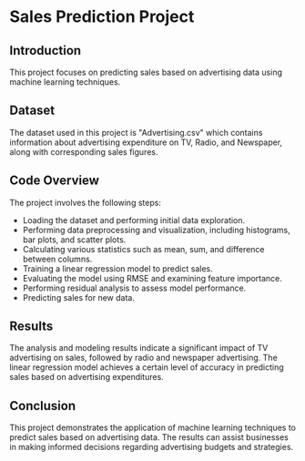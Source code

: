 <!DOCTYPE html>
<html>
<head>
  <title>Sales Prediction Project</title>
</head>
<body>
  <h1>Sales Prediction Project</h1>
  
  <h2>Introduction</h2>
  <p>This project focuses on predicting sales based on advertising data using machine learning techniques.</p>
  
  <h2>Dataset</h2>
  <p>The dataset used in this project is "Advertising.csv" which contains information about advertising expenditure on TV, Radio, and Newspaper, along with corresponding sales figures.</p>
  
  <h2>Code Overview</h2>
  <p>The project involves the following steps:</p>
  <ul>
    <li>Loading the dataset and performing initial data exploration.</li>
    <li>Performing data preprocessing and visualization, including histograms, bar plots, and scatter plots.</li>
    <li>Calculating various statistics such as mean, sum, and difference between columns.</li>
    <li>Training a linear regression model to predict sales.</li>
    <li>Evaluating the model using RMSE and examining feature importance.</li>
    <li>Performing residual analysis to assess model performance.</li>
    <li>Predicting sales for new data.</li>
  </ul>
  
  <h2>Results</h2>
  <p>The analysis and modeling results indicate a significant impact of TV advertising on sales, followed by radio and newspaper advertising. The linear regression model achieves a certain level of accuracy in predicting sales based on advertising expenditures.</p>
  
  <h2>Conclusion</h2>
  <p>This project demonstrates the application of machine learning techniques to predict sales based on advertising data. The results can assist businesses in making informed decisions regarding advertising budgets and strategies.</p>
  
</body>
</html>
